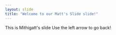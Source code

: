 ```yaml
---
layout: slide
title: "Welcome to our Matt's Slide slide!"
---
```

This is Mithigatt's  slide
Use the left arrow to go back!